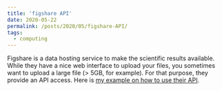 ```yaml
---
title: 'figshare API'
date: 2020-05-22
permalink: /posts/2020/05/figshare-API/
tags:
  - computing
---
```


Figshare is a data hosting service to make the scientific results available. While they have a nice web interface to upload your files, you sometimes want to upload a large file (> 5GB, for example). For that purpose, they provide an API access. Here is [my example on how to use their API](https://gist.github.com/yk-tanigawa/8bc3330bd44cce12e2d6b82c74318bdf).
